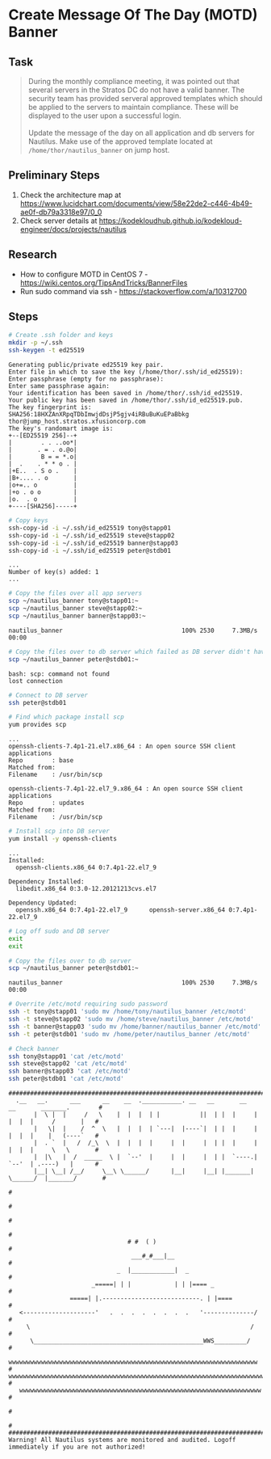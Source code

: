 # Create Message Of The Day (MOTD) Banner

## Task

> During the monthly compliance meeting, it was pointed out that several servers in the Stratos DC do not have a valid banner. The security team has provided serveral approved templates which should be applied to the servers to maintain compliance. These will be displayed to the user upon a successful login.<br><br>Update the message of the day on all application and db servers for Nautilus. Make use of the approved template located at `/home/thor/nautilus_banner` on jump host.

## Preliminary Steps

1. Check the architecture map at https://www.lucidchart.com/documents/view/58e22de2-c446-4b49-ae0f-db79a3318e97/0_0
2. Check server details at https://kodekloudhub.github.io/kodekloud-engineer/docs/projects/nautilus

## Research

* How to configure MOTD in CentOS 7 - https://wiki.centos.org/TipsAndTricks/BannerFiles
* Run sudo command via ssh - https://stackoverflow.com/a/10312700

## Steps

```bash
# Create .ssh folder and keys
mkdir -p ~/.ssh
ssh-keygen -t ed25519
```

```
Generating public/private ed25519 key pair.
Enter file in which to save the key (/home/thor/.ssh/id_ed25519):
Enter passphrase (empty for no passphrase):
Enter same passphrase again:
Your identification has been saved in /home/thor/.ssh/id_ed25519.
Your public key has been saved in /home/thor/.ssh/id_ed25519.pub.
The key fingerprint is:
SHA256:18HXZAnXRpqTDbImwjdDsjP5gjv4iRBuBuKuEPaBbkg thor@jump_host.stratos.xfusioncorp.com
The key's randomart image is:
+--[ED25519 256]--+
|        . . ..oo*|
|       . = . o.@o|
|        B = = *.o|
|  .    . * * o . |
|+E..  . S o .    |
|B+.... . o       |
|o+=.. o          |
|+o . o o         |
|o.  . o          |
+----[SHA256]-----+
```

```bash
# Copy keys
ssh-copy-id -i ~/.ssh/id_ed25519 tony@stapp01
ssh-copy-id -i ~/.ssh/id_ed25519 steve@stapp02
ssh-copy-id -i ~/.ssh/id_ed25519 banner@stapp03
ssh-copy-id -i ~/.ssh/id_ed25519 peter@stdb01
```

```
...
Number of key(s) added: 1
...
```

```bash
# Copy the files over all app servers
scp ~/nautilus_banner tony@stapp01:~
scp ~/nautilus_banner steve@stapp02:~
scp ~/nautilus_banner banner@stapp03:~
```

```
nautilus_banner                                 100% 2530     7.3MB/s   00:00
```

```bash
# Copy the files over to db server which failed as DB server didn't have scp
scp ~/nautilus_banner peter@stdb01:~
```

```
bash: scp: command not found
lost connection
```

```bash
# Connect to DB server
ssh peter@stdb01

# Find which package install scp
yum provides scp
```

```
...
openssh-clients-7.4p1-21.el7.x86_64 : An open source SSH client applications
Repo        : base
Matched from:
Filename    : /usr/bin/scp

openssh-clients-7.4p1-22.el7_9.x86_64 : An open source SSH client applications
Repo        : updates
Matched from:
Filename    : /usr/bin/scp
```

```bash
# Install scp into DB server
yum install -y openssh-clients
```

```
...
Installed:
  openssh-clients.x86_64 0:7.4p1-22.el7_9

Dependency Installed:
  libedit.x86_64 0:3.0-12.20121213cvs.el7

Dependency Updated:
  openssh.x86_64 0:7.4p1-22.el7_9      openssh-server.x86_64 0:7.4p1-22.el7_9
```

```bash
# Log off sudo and DB server
exit
exit

# Copy the files over to db server
scp ~/nautilus_banner peter@stdb01:~
```

```
nautilus_banner                                 100% 2530     7.3MB/s   00:00
```

```bash
# Overrite /etc/motd requiring sudo password
ssh -t tony@stapp01 'sudo mv /home/tony/nautilus_banner /etc/motd'
ssh -t steve@stapp02 'sudo mv /home/steve/nautilus_banner /etc/motd'
ssh -t banner@stapp03 'sudo mv /home/banner/nautilus_banner /etc/motd'
ssh -t peter@stdb01 'sudo mv /home/peter/nautilus_banner /etc/motd'

# Check banner
ssh tony@stapp01 'cat /etc/motd'
ssh steve@stapp02 'cat /etc/motd'
ssh banner@stapp03 'cat /etc/motd'
ssh peter@stdb01 'cat /etc/motd'
```

```
################################################################################################
  .__   __.      ___      __    __  .___________. __   __       __    __       _______.        #
       |  \ |  |     /   \    |  |  |  | |           ||  | |  |     |  |  |  |     /       |   #
       |   \|  |    /  ^  \   |  |  |  | `---|  |----`|  | |  |     |  |  |  |    |   (----`   #
       |  . `  |   /  /_\  \  |  |  |  |     |  |     |  | |  |     |  |  |  |     \   \       #
       |  |\   |  /  _____  \ |  `--'  |     |  |     |  | |  `----.|  `--'  | .----)   |      #
       |__| \__| /__/     \__\ \______/      |__|     |__| |_______| \______/  |_______/       #
                                                                                               #
                                                                                               #
                                                                                               #
                                                                                               #
                                 # #  ( )                                                      #
                                  ___#_#___|__                                                 #
                              _  |____________|  _                                             #
                       _=====| | |            | | |==== _                                      #
                 =====| |.---------------------------. | |====                                 #
   <--------------------'   .  .  .  .  .  .  .  .   '--------------/                          #
     \                                                             /                           #
      \_______________________________________________WWS_________/                            #
  wwwwwwwwwwwwwwwwwwwwwwwwwwwwwwwwwwwwwwwwwwwwwwwwwwwwwwwwwwwwwwwwwwwww                        #
wwwwwwwwwwwwwwwwwwwwwwwwwwwwwwwwwwwwwwwwwwwwwwwwwwwwwwwwwwwwwwwwwwwwwwww                       #
   wwwwwwwwwwwwwwwwwwwwwwwwwwwwwwwwwwwwwwwwwwwwwwwwwwwwwwwwwwwwwwwwwww                         #
                                                                                               #
                                                                                               #
################################################################################################
Warning! All Nautilus systems are monitored and audited. Logoff immediately if you are not authorized!
```
